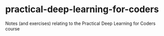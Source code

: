 # practical-deep-learning-for-coders
Notes (and exercises) relating to the Practical Deep Learning for Coders course
